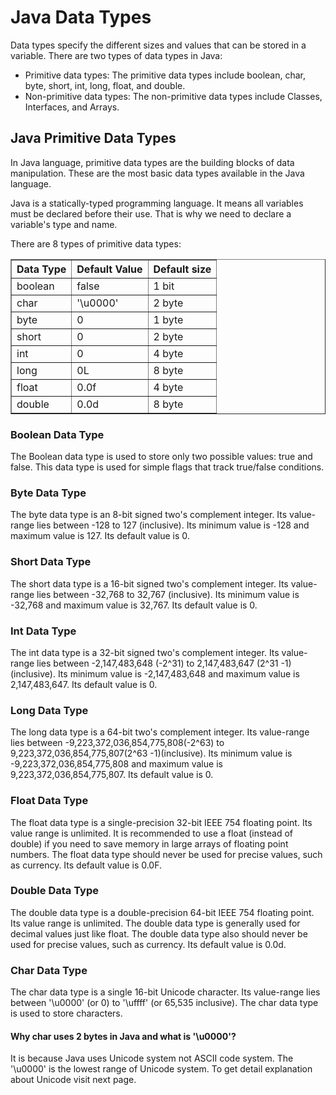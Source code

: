 <!DOCTYPE html>
<html lang="en">

<head>
    <meta charset="UTF-8">
    <meta name="viewport" content="width=device-width, initial-scale=1.0">
</head>

<body>
   <h1>Java Data Types</h1>
    <p>Data types specify the different sizes and values that can be stored in a variable. There are two types of data types in Java:</p>
    <ul>
        <li>Primitive data types: The primitive data types include boolean, char, byte, short, int, long, float, and double.</li>
        <li>Non-primitive data types: The non-primitive data types include Classes, Interfaces, and Arrays.</li>
    </ul>
    <h2>Java Primitive Data Types</h2>
    <p>In Java language, primitive data types are the building blocks of data manipulation. These are the most basic data types available in the Java language.</p>
    <p>Java is a statically-typed programming language. It means all variables must be declared before their use. That is why we need to declare a variable's type and name.</p>
    <p>There are 8 types of primitive data types:</p>
    <table border="1">
        <tr>
            <th>Data Type</th>
            <th>Default Value</th>
            <th>Default size</th>
        </tr>
        <tr>
            <td>boolean</td>
            <td>false</td>
            <td>1 bit</td>
        </tr>
        <tr>
            <td>char</td>
            <td>'\u0000'</td>
            <td>2 byte</td>
        </tr>
        <tr>
            <td>byte</td>
            <td>0</td>
            <td>1 byte</td>
        </tr>
        <tr>
            <td>short</td>
            <td>0</td>
            <td>2 byte</td>
        </tr>
        <tr>
            <td>int</td>
            <td>0</td>
            <td>4 byte</td>
        </tr>
        <tr>
            <td>long</td>
            <td>0L</td>
            <td>8 byte</td>
        </tr>
        <tr>
            <td>float</td>
            <td>0.0f</td>
            <td>4 byte</td>
        </tr>
        <tr>
            <td>double</td>
            <td>0.0d</td>
            <td>8 byte</td>
        </tr>
    </table>
    <h3>Boolean Data Type</h3>
    <p>The Boolean data type is used to store only two possible values: true and false. This data type is used for simple flags that track true/false conditions.</p>
    <h3>Byte Data Type</h3>
    <p>The byte data type is an 8-bit signed two's complement integer. Its value-range lies between -128 to 127 (inclusive). Its minimum value is -128 and maximum value is 127. Its default value is 0.</p>
    <h3>Short Data Type</h3>
    <p>The short data type is a 16-bit signed two's complement integer. Its value-range lies between -32,768 to 32,767 (inclusive). Its minimum value is -32,768 and maximum value is 32,767. Its default value is 0.</p>
    <h3>Int Data Type</h3>
    <p>The int data type is a 32-bit signed two's complement integer. Its value-range lies between -2,147,483,648 (-2^31) to 2,147,483,647 (2^31 -1) (inclusive). Its minimum value is -2,147,483,648 and maximum value is 2,147,483,647. Its default value is 0.</p>
    <h3>Long Data Type</h3>
    <p>The long data type is a 64-bit two's complement integer. Its value-range lies between -9,223,372,036,854,775,808(-2^63) to 9,223,372,036,854,775,807(2^63 -1)(inclusive). Its minimum value is -9,223,372,036,854,775,808 and maximum value is 9,223,372,036,854,775,807. Its default value is 0.</p>
    <h3>Float Data Type</h3>
    <p>The float data type is a single-precision 32-bit IEEE 754 floating point. Its value range is unlimited. It is recommended to use a float (instead of double) if you need to save memory in large arrays of floating point numbers. The float data type should never be used for precise values, such as currency. Its default value is 0.0F.</p>
    <h3>Double Data Type</h3>
    <p>The double data type is a double-precision 64-bit IEEE 754 floating point. Its value range is unlimited. The double data type is generally used for decimal values just like float. The double data type also should never be used for precise values, such as currency. Its default value is 0.0d.</p>
    <h3>Char Data Type</h3>
    <p>The char data type is a single 16-bit Unicode character. Its value-range lies between '\u0000' (or 0) to '\uffff' (or 65,535 inclusive). The char data type is used to store characters.</p>
    <h4>Why char uses 2 bytes in Java and what is '\u0000'?</h4>
    <p>It is because Java uses Unicode system not ASCII code system. The '\u0000' is the lowest range of Unicode system. To get detail explanation about Unicode visit next page.</p>
</body>

</html>
